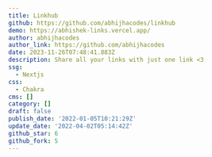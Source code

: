 ```yaml
---
title: Linkhub
github: https://github.com/abhijhacodes/linkhub
demo: https://abhishek-links.vercel.app/
author: abhijhacodes
author_link: https://github.com/abhijhacodes
date: 2023-11-26T07:48:41.883Z
description: Share all your links with just one link <3
ssg:
  - Nextjs
css:
  - Chakra
cms: []
category: []
draft: false
publish_date: '2022-01-05T10:21:29Z'
update_date: '2022-04-02T05:14:42Z'
github_star: 6
github_fork: 5
---
```

